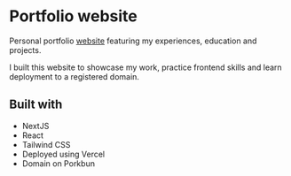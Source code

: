 # Portfolio website

Personal portfolio [website](https://www.tohpinren.com/) featuring my experiences, education and projects.

I built this website to showcase my work, practice frontend skills and learn deployment to a registered domain.

## Built with
- NextJS
- React
- Tailwind CSS
- Deployed using Vercel
- Domain on Porkbun

